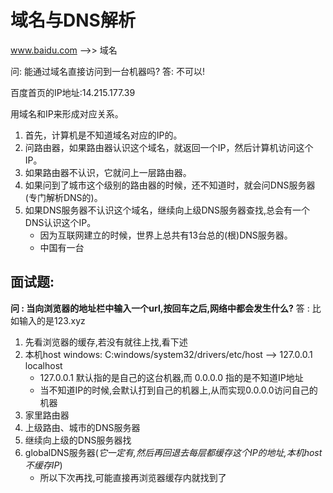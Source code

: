 # 域名与DNS解析

www.baidu.com -->> 域名

问: 能通过域名直接访问到一台机器吗?
答: 不可以!

百度首页的IP地址:14.215.177.39

用域名和IP来形成对应关系。

1. 首先，计算机是不知道域名对应的IP的。
2. 问路由器，如果路由器认识这个域名，就返回一个IP，然后计算机访问这个IP。
3. 如果路由器不认识，它就问上一层路由器。
4. 如果问到了城市这个级别的路由器的时候，还不知道时，就会问DNS服务器(专门解析DNS的)。
5. 如果DNS服务器不认识这个域名，继续向上级DNS服务器查找,总会有一个DNS认识这个IP。
    - 因为互联网建立的时候，世界上总共有13台总的(根)DNS服务器。
    - 中国有一台


## 面试题:

**问 : 当向浏览器的地址栏中输入一个url,按回车之后,网络中都会发生什么?**
答 : 比如输入的是123.xyz
1. 先看浏览器的缓存,若没有就往上找,看下述
2. 本机host   windows: C:windows/system32/drivers/etc/host  --> 127.0.0.1 localhost
    - 127.0.0.1 默认指的是自己的这台机器,而 0.0.0.0 指的是不知道IP地址
    - 当不知道IP的时候,会默认打到自己的机器上,从而实现0.0.0.0访问自己的机器
3. 家里路由器
4. 上级路由、城市的DNS服务器
5. 继续向上级的DNS服务器找
6. globalDNS服务器(*它一定有,然后再回退去每层都缓存这个IP的地址,本机host不缓存IP*)
    - 所以下次再找,可能直接再浏览器缓存内就找到了
